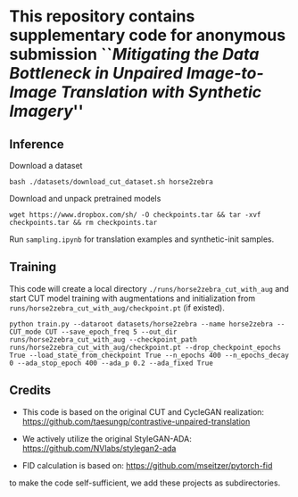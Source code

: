# This repository contains supplementary code for anonymous submission ``_Mitigating the Data Bottleneck in Unpaired Image-to-Image Translation with Synthetic Imagery_''

## Inference

Download a dataset

```bash ./datasets/download_cut_dataset.sh horse2zebra```

Download and unpack pretrained models

```wget https://www.dropbox.com/sh/ -O checkpoints.tar && tar -xvf checkpoints.tar && rm checkpoints.tar```

Run ```sampling.ipynb``` for translation examples and synthetic-init samples.

## Training

This code will create a local directory ```./runs/horse2zebra_cut_with_aug``` and start CUT model training with augmentations and initialization from ```runs/horse2zebra_cut_with_aug/checkpoint.pt``` (if existed).

```python train.py --dataroot datasets/horse2zebra --name horse2zebra --CUT_mode CUT --save_epoch_freq 5 --out_dir runs/horse2zebra_cut_with_aug --checkpoint_path runs/horse2zebra_cut_with_aug/checkpoint.pt --drop_checkpoint_epochs True --load_state_from_checkpoint True --n_epochs 400 --n_epochs_decay 0 --ada_stop_epoch 400 --ada_p 0.2 --ada_fixed True```

## Credits
* This code is based on the original CUT and CycleGAN realization:
https://github.com/taesungp/contrastive-unpaired-translation

* We actively utilize the original StyleGAN-ADA:
https://github.com/NVlabs/stylegan2-ada

* FID calculation is based on:
https://github.com/mseitzer/pytorch-fid

to make the code self-sufficient, we add these projects as subdirectories.